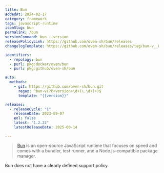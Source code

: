 ```yaml
---
title: Bun
addedAt: 2024-02-17
category: framework
tags: javascript-runtime
iconSlug: bun
permalink: /bun
versionCommand: bun --version
releasePolicyLink: https://github.com/oven-sh/bun/releases
changelogTemplate: https://github.com/oven-sh/bun/releases/tag/bun-v__LATEST__

identifiers:
  - repology: bun
  - purl: pkg:docker/oven/bun
  - purl: pkg:github/oven-sh/bun

auto:
  methods:
    - git: https://github.com/oven-sh/bun.git
      regex: ^bun-v(?P<version>\d+(\.\d+)+)$
      template: "{{version}}"

releases:
  - releaseCycle: "1"
    releaseDate: 2023-09-07
    eol: false
    latest: "1.2.22"
    latestReleaseDate: 2025-09-14

---
```


> [Bun](https://bun.sh/) is an open-source JavaScript runtime that focuses on speed
> and comes with a bundler, test runner, and a Node.js-compatible package manager.

Bun does not have a clearly defined support policy.
